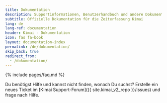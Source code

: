 ```yaml
---
title: Dokumentation
description: Supportinformationen, Benutzerhandbuch und andere Dokumentationen für die Kimai-Zeiterfassung
subtitle: Offizielle Dokumentation für die Zeiterfassung Kimai
lang: de
lang-ref: documentation
header: Kimai - Dokumentation
icon: fas fa-book
layout: documentation-index
permalink: /de/dokumentation/
skip_back: true
redirect_from:
  - /dokumentation/
---
```


{% include pages/faq.md %}

Du benötigst Hilfe und kannst nicht finden, wonach Du suchst? 
Erstelle ein neues Ticket im [Kimai Support-Forum]({{ site.kimai_v2_repo }}/issues) und frage nach Hilfe.
